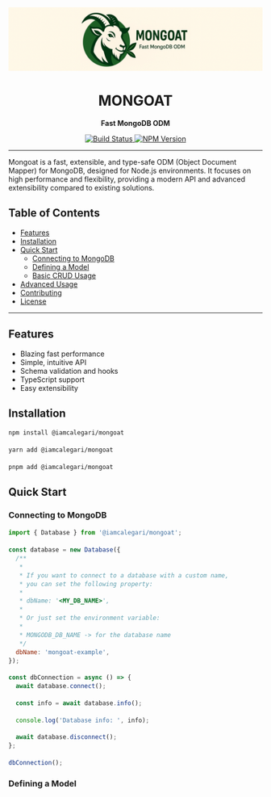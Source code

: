 <p align="center">
  <img src="https://github.com/iamcalegari/mongoat/blob/main/graphics/mongoat-cover-4_1.png" alt="Mongoat Logo" width="600"/>
</p>

<h1 align="center">MONGOAT</h1>
<p align="center"><b>Fast MongoDB ODM</b></p>

<p align="center">
  <a href="https://github.com/iamcalegari/mongoat/actions/workflows/ci.yml">
    <img src="https://github.com/iamcalegari/mongoat/actions/workflows/ci.yml/badge.svg" alt="Build Status"/>
  </a>
  <a href="https://www.npmjs.com/package/@iamcalegari/mongoat">
    <img src="https://img.shields.io/npm/v/mongoat.svg" alt="NPM Version"/>
  </a>
</p>

---

Mongoat is a fast, extensible, and type-safe ODM (Object Document Mapper) for MongoDB, designed for Node.js environments. It focuses on high performance and flexibility, providing a modern API and advanced extensibility compared to existing solutions.

## Table of Contents

- [Features](#features)
- [Installation](#installation)
- [Quick Start](#quick-start)
  - [Connecting to MongoDB](#connecting-to-mongodb)
  - [Defining a Model](#defining-a-model)
  - [Basic CRUD Usage](#basic-crud-usage)
- [Advanced Usage](#advanced-usage)
- [Contributing](#contributing)
- [License](#license)

---

## Features

- Blazing fast performance
- Simple, intuitive API
- Schema validation and hooks
- TypeScript support
- Easy extensibility

## Installation

```bash
npm install @iamcalegari/mongoat

yarn add @iamcalegari/mongoat

pnpm add @iamcalegari/mongoat
```

## Quick Start

### Connecting to MongoDB

```js
import { Database } from '@iamcalegari/mongoat';

const database = new Database({
  /**
   *
   * If you want to connect to a database with a custom name,
   * you can set the following property:
   *
   * dbName: '<MY_DB_NAME>',
   *
   * Or just set the environment variable:
   *
   * MONGODB_DB_NAME -> for the database name
   */
  dbName: 'mongoat-example',
});

const dbConnection = async () => {
  await database.connect();

  const info = await database.info();

  console.log('Database info: ', info);

  await database.disconnect();
};

dbConnection();
```

### Defining a Model
